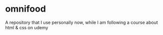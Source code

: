# omnifood

A repository that I use personally now, while I am following a course about html & css on udemy
